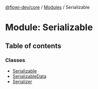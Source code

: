 [@flowi-dev/core](../README.md) / [Modules](../modules.md) / Serializable

# Module: Serializable

## Table of contents

### Classes

- [Serializable](../classes/Serializable.Serializable.md)
- [SerializableData](../classes/Serializable.SerializableData.md)
- [Serializer](../classes/Serializable.Serializer.md)
